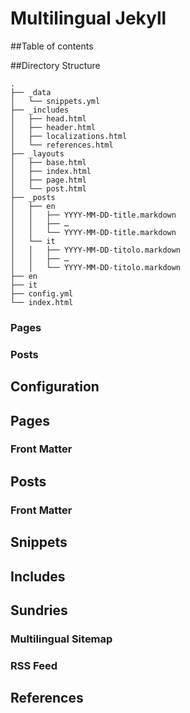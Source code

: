 # Multilingual Jekyll

##Table of contents

##Directory Structure

```
.
├── _data
│   └── snippets.yml
├── _includes
│   ├── head.html
│   ├── header.html
│   ├── localizations.html
│   └── references.html
├── _layouts
│   ├── base.html
│   ├── index.html
│   ├── page.html
│   └── post.html
├── _posts
│   ├── en
│   │   ├── YYYY-MM-DD-title.markdown
│   │   ├── …
│   │   └── YYYY-MM-DD-title.markdown
│   └── it
│   │   ├── YYYY-MM-DD-titolo.markdown
│   │   ├── …
│   │   └── YYYY-MM-DD-titolo.markdown
├── en
├── it
├── config.yml
└── index.html
```

### Pages

### Posts

## Configuration

## Pages

### Front Matter

## Posts

### Front Matter

## Snippets

## Includes

## Sundries

### Multilingual Sitemap

### RSS Feed

## References
